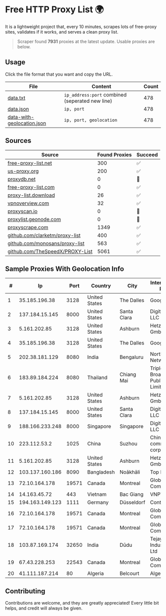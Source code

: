 
# Free HTTP Proxy List 🌍

It is a lightweight project that, every 10 minutes, scrapes lots of free-proxy sites, validates if it works, and serves a clean proxy list.


> Scraper found **7931** proxies at the latest update. Usable proxies are below.

## Usage

Click the file format that you want and copy the URL.


|File|Content|Count|
|----|-------|-----|
|[data.txt](https://raw.githubusercontent.com/themiralay/Proxy-List-World/master/data.txt)|`ip_address:port` combined (seperated new line)|478|
|[data.json](https://raw.githubusercontent.com/themiralay/Proxy-List-World/master/data.json)|`ip, port`|478|
|[data-with-geolocation.json](https://raw.githubusercontent.com/themiralay/Proxy-List-World/master/data-with-geolocation.json)|`ip, port, geolocation`|478|

## Sources

|Source|Found Proxies|Succeed|
|------|-------------|-------|
|[free-proxy-list.net](https://free-proxy-list.net)|300|✅|
|[us-proxy.org](https://www.us-proxy.org)|200|✅|
|[proxydb.net](http://proxydb.net)|0|🚫|
|[free-proxy-list.com](https://free-proxy-list.com/?page=&port=&type%5B%5D=http&type%5B%5D=https&up_time=0&search=Search)|0|✅|
|[proxy-list.download](https://www.proxy-list.download/HTTP)|26|✅|
|[vpnoverview.com](https://vpnoverview.com/privacy/anonymous-browsing/free-proxy-servers)|32|✅|
|[proxyscan.io](https://www.proxyscan.io)|0|🚫|
|[proxylist.geonode.com](https://proxylist.geonode.com/api/proxy-list?limit=300&page=1&sort_by=lastChecked&sort_type=desc&protocols=http,https)|0|🚫|
|[proxyscrape.com](https://api.proxyscrape.com/v2/?request=displayproxies&protocol=http&timeout=10000&country=all&ssl=all&anonymity=all)|1349|✅|
|[github.com/clarketm/proxy-list](https://raw.githubusercontent.com/clarketm/proxy-list/master/proxy-list-raw.txt)|400|✅|
|[github.com/monosans/proxy-list](https://raw.githubusercontent.com/monosans/proxy-list/main/proxies/http.txt)|563|✅|
|[github.com/TheSpeedX/PROXY-List](https://raw.githubusercontent.com/TheSpeedX/PROXY-List/master/http.txt)|5061|✅|


## Sample Proxies With Geolocation Info

|#|Ip|Port|Country|City|Internet Service Provider|
|-|--|----|-------|----|-------------------------|
|1|35.185.196.38|3128|United States|The Dalles|Google LLC|
|2|137.184.15.145|8000|United States|Santa Clara|DigitalOcean, LLC|
|3|5.161.202.85|3128|United States|Ashburn|Hetzner Online GmbH|
|4|35.185.196.38|3128|United States|The Dalles|Google LLC|
|5|202.38.181.129|8080|India|Bengaluru|Northeast Dataa Network Pvt Ltd|
|6|183.89.184.224|8080|Thailand|Chiang Mai|Triple T Broadband Public Company Limited|
|7|5.161.202.85|3128|United States|Ashburn|Hetzner Online GmbH|
|8|137.184.15.145|8000|United States|Santa Clara|DigitalOcean, LLC|
|9|188.166.233.248|8000|Singapore|Singapore|DigitalOcean, LLC|
|10|223.112.53.2|1025|China|Suzhou|China Mobile communications corporation|
|11|5.161.202.85|3128|United States|Ashburn|Hetzner Online GmbH|
|12|103.137.160.186|8090|Bangladesh|Noākhāli|Top Network|
|13|72.10.164.178|19571|Canada|Montreal|GloboTech Communications|
|14|14.163.45.72|443|Vietnam|Bac Giang|VNPT-VNNIC|
|15|194.163.149.123|1111|Germany|Düsseldorf|Contabo GmbH|
|16|72.10.164.178|19571|Canada|Montreal|GloboTech Communications|
|17|72.10.164.178|19571|Canada|Montreal|GloboTech Communications|
|18|103.87.169.174|32650|India|Dūdu|Tejays Industries Pvt Ltd|
|19|67.43.228.253|22543|Canada|Montreal|GloboTech Communications|
|20|41.111.187.214|80|Algeria|Belcourt|Algerie Telecom|



## Contributing

Contributions are welcome, and they are greatly appreciated! Every
little bit helps, and credit will always be given.

